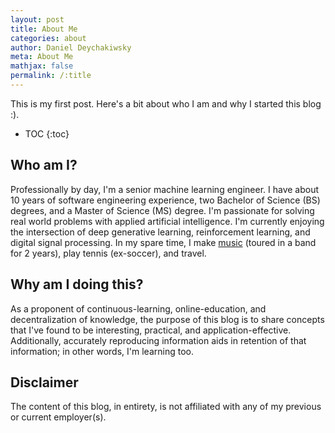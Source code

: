 ```yaml
---
layout: post
title: About Me
categories: about
author: Daniel Deychakiwsky
meta: About Me
mathjax: false
permalink: /:title
---
```


This is my first post. Here's a bit about who I am and why I started this blog :).

* TOC
{:toc}

## Who am I?
 
Professionally by day, I'm a senior machine learning engineer.
I have about 10 years of software engineering experience,
two Bachelor of Science (BS) degrees, and a Master of Science (MS) degree.
I'm passionate for solving real world problems with 
applied artificial intelligence. I'm currently enjoying the 
intersection of deep generative learning, reinforcement learning, 
and digital signal processing. In my spare time, I make 
[music](https://soundcloud.com/daniel-deychakiwsky) 
(toured in a band for 2 years), play tennis (ex-soccer), and travel.

## Why am I doing this?

As a proponent of continuous-learning,
online-education, and decentralization of knowledge,
the purpose of this blog is to share concepts that I've found to be interesting,
practical, and application-effective. Additionally, accurately reproducing
information aids in retention of that information; in other words, I'm learning too.

## Disclaimer

The content of this blog, in entirety,
is not affiliated with any of my previous 
or current employer(s).
